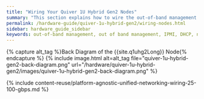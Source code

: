 ```yaml
---
title: "Wiring Your Quiver 1U Hybrid Gen2 Nodes"
summary: "This section explains how to wire the out-of-band management (IPMI) port, 25 Gbps or 100 Gbps ports, and power on Quiver 1UH Gen 2 nodes."
permalink: /hardware-guide/quiver-1u-hybrid-gen2/wiring-nodes.html
sidebar: hardware_guide_sidebar
keywords: out-of-band management, out of band management, IPMI, DHCP, network, networking, LAN, ipmitool, 100 Gbps, Ethernet, power
---
```


{% capture alt_tag %}Back Diagram of the {{site.q1uhg2Long}} Node{% endcapture %}
{% include image.html alt=alt_tag file="quiver-1u-hybrid-gen2-back-diagram.png" url="/hardware/quiver-1u-hybrid-gen2/images/quiver-1u-hybrid-gen2-back-diagram.png" %}

{% include content-reuse/platform-agnostic-unified-networking-wiring-25-100-gbps.md %}
